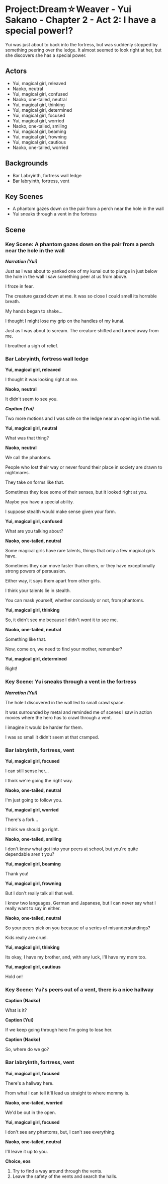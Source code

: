 Project:Dream☆Weaver - Yui Sakano - Chapter 2 - Act 2: I have a special power!?
================================

Yui was just about to back into the fortress, but was suddenly stopped by something peering over the ledge. It almost seemed to look right at her, but she discovers she has a special power.

Actors
------
* Yui, magical girl, releaved
* Naoko, neutral
* Yui, magical girl, confused
* Naoko, one-tailed, neutral
* Yui, magical girl, thinking
* Yui, magical girl, determined
* Yui, magical girl, focused
* Yui, magical girl, worried
* Naoko, one-tailed, smiling
* Yui, magical girl, beaming
* Yui, magical girl, frowning
* Yui, magical girl, cautious
* Naoko, one-tailed, worried

Backgrounds
-----------
* Bar Labryinth, fortress wall ledge
* Bar labryinth, fortress, vent

Key Scenes
----------
* A phantom gazes down on the pair from a perch near the hole in the wall
* Yui sneaks through a vent in the fortress

Scene
-----

### Key Scene: A phantom gazes down on the pair from a perch near the hole in the wall

***Narration (Yui)***

Just as I was about to yanked one of my kunai out to plunge in just below the hole in the wall I saw something peer at us from above.

I froze in fear.

The creature gazed down at me. It was so close I could smell its horrable breath.

My hands began to shake...

I thought I might lose my grip on the handles of my kunai.

Just as I was about to scream. The creature shifted and turned away from me.

I breathed a sigh of relief.

### Bar Labryinth, fortress wall ledge

**Yui, magical girl, releaved**

I thought it was looking right at me.

**Naoko, neutral**

It didn't seem to see you.

***Caption (Yui)***

Two more motions and I was safe on the ledge near an opening in the wall.

**Yui, magical girl, neutral**

What was that thing?

**Naoko, neutral**

We call the phantoms.

People who lost their way or never found their place in society are drawn to nightmares.

They take on forms like that.

Sometimes they lose some of their senses, but it looked right at you.

Maybe you have a special ability.

I suppose stealth would make sense given your form.

**Yui, magical girl, confused**

What are you talking about?

**Naoko, one-tailed, neutral**

Some magical girls have rare talents, things that only a few magical girls have.

Sometimes they can move faster than others, or they have exceptionally strong powers of persuasion.

Either way, it says them apart from other girls.

I think your talents lie in stealth.

You can mask yourself, whether conciously or not, from phantoms.

**Yui, magical girl, thinking**

So, it didn't see me because I didn't *want* it to see me.

**Naoko, one-tailed, neutral**

Something like that.

Now, come on, we need to find your mother, remember?

**Yui, magical girl, determined**

Right!

### Key Scene: Yui sneaks through a vent in the fortress

***Narration (Yui)***

The hole I discovered in the wall led to small crawl space.

It was surrounded by metal and reminded me of scenes I saw in action movies where the hero has to crawl through a vent.

I imagine it would be harder for them.

I was so small it didn't seem at that cramped.

### Bar labryinth, fortress, vent

**Yui, magical girl, focused**

I can still sense her...

I think we're going the right way.

**Naoko, one-tailed, neutral**

I'm just going to follow you.

**Yui, magical girl, worried**

There's a fork...

I think we should go right.

**Naoko, one-tailed, smiling**

I don't know what got into your peers at school, but you're quite dependable aren't you?

**Yui, magical girl, beaming**

Thank you!

**Yui, magical girl, frowning**

But I don't really talk all that well.

I know two languages, German and Japanese, but I can never say what I really want to say in either.

**Naoko, one-tailed, neutral**

So your peers pick on you because of a series of misunderstandings?

Kids really are cruel.

**Yui, magical girl, thinking**

Its okay, I have my brother, and, with any luck, I'll have my mom too.

**Yui, magical girl, cautious**

Hold on!

### Key Scene: Yui's peers out of a vent, there is a nice hallway

**Caption (Naoko)**

What is it?

**Caption (Yui)**

If we keep going through here I'm going to lose her.

**Caption (Naoko)**

So, where do we go?

### Bar labryinth, fortress, vent

**Yui, magical girl, focused**

There's a hallway here.

From what I can tell it'll lead us straight to where mommy is.

**Naoko, one-tailed, worried**

We'd be out in the open.

**Yui, magical girl, focused**

I don't see any phantoms, but, I can't see everything.

**Naoko, one-tailed, neutral**

I'll leave it up to you.

**Choice, eos**

1. Try to find a way around through the vents.
2. Leave the safety of the vents and search the halls.